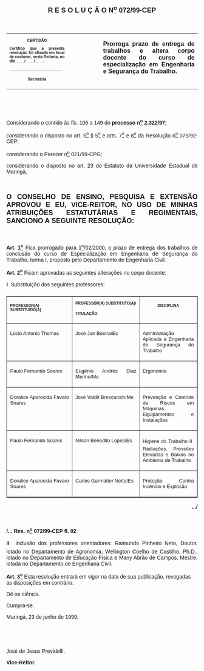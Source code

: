 <BODY>

<B><FONT FACE="Arial" SIZE=4><P ALIGN="CENTER"></P>
<P ALIGN="CENTER">R E S O L U &Ccedil; &Atilde; O  N<U><SUP>o</U></SUP> 072/99-CEP</P>
</B></FONT><FONT FACE="Arial"><P ALIGN="JUSTIFY"></P>
<P ALIGN="JUSTIFY">&nbsp;</P></FONT>
<TABLE CELLSPACING=0 BORDER=0 CELLPADDING=7 WIDTH=621>
<TR><TD WIDTH="32%" VALIGN="TOP">
<B><FONT FACE="Arial" SIZE=1><P ALIGN="CENTER">CERTID&Atilde;O</P>
<P ALIGN="JUSTIFY">   Certifico que a presente resolu&ccedil;&atilde;o foi afixada em local de costume, nesta Reitoria, no dia ____/____/____.</P>
<P ALIGN="JUSTIFY"></P>
<P ALIGN="JUSTIFY">_________________________</P>
<P ALIGN="CENTER">Secret&aacute;ria</B></FONT></TD>
<TD WIDTH="17%" VALIGN="TOP">&nbsp;</TD>
<TD WIDTH="52%" VALIGN="TOP">
<B><FONT FACE="Arial"><P ALIGN="JUSTIFY">Prorroga prazo de entrega de trabalhos e altera corpo docente do curso de especializa&ccedil;&atilde;o em Engenharia e Seguran&ccedil;a do Trabalho.</P>
<P ALIGN="JUSTIFY"></B></FONT></TD>
</TR>
</TABLE>

<FONT FACE="Arial"><P ALIGN="JUSTIFY">&nbsp;</P>
<P ALIGN="JUSTIFY">&nbsp;</P>
<P ALIGN="JUSTIFY">&#9;Considerando o contido &agrave;s fls. 106 a 149 do <B>processo n<U><SUP>o</U></SUP> 2.322/97;</P>
</B><P ALIGN="JUSTIFY">considerando o disposto no art. 5<U><SUP>o</U></SUP> § 5<U><SUP>o</U></SUP> e arts. 7<U><SUP>o</U></SUP> e 8<U><SUP>o</U></SUP> da Resolu&ccedil;&atilde;o n<U><SUP>o</U></SUP> 079/92-CEP;</P>
<P ALIGN="JUSTIFY">&#9;considerando o Parecer n<U><SUP>o</U></SUP> 021/99-CPG;</P>
<P ALIGN="JUSTIFY">&#9;considerando o disposto no art. 23 do Estatuto da Universidade Estadual de Maring&aacute;,</P>
<P ALIGN="JUSTIFY"></P>
<P ALIGN="JUSTIFY">&nbsp;</P>
</FONT><B><FONT FACE="Arial" SIZE=4><P ALIGN="JUSTIFY">O CONSELHO DE ENSINO, PESQUISA E EXTENS&Atilde;O APROVOU E EU, VICE-REITOR, NO USO DE MINHAS ATRIBUI&Ccedil;&Otilde;ES ESTATUT&Aacute;RIAS E REGIMENTAIS, SANCIONO A SEGUINTE RESOLU&Ccedil;&Atilde;O:</P>
</B></FONT><FONT FACE="Arial"><P ALIGN="JUSTIFY"></P>
<P ALIGN="JUSTIFY">&nbsp;</P>
<P ALIGN="JUSTIFY">&#9;<B>Art. 1<U><SUP>o</B></U></SUP> Fica prorrogado para 1<U><SUP>o</U></SUP>/02/2000, o prazo de entrega dos trabalhos de conclus&atilde;o do curso de Especializa&ccedil;&atilde;o em Engenharia de Seguran&ccedil;a do Trabalho, turma I, proposto pelo Departamento de Engenharia Civil.</P>
<P ALIGN="JUSTIFY">&#9;<B>Art. 2<U><SUP>o</B></U></SUP> Ficam aprovadas as seguintes altera&ccedil;&otilde;es no corpo docente:</P>
<B><P ALIGN="JUSTIFY">I </B> Substitui&ccedil;&atilde;o dos seguintes professores:</P>
</FONT><FONT SIZE=2></FONT>
<TABLE BORDER CELLSPACING=1 CELLPADDING=4 WIDTH=617>
<TR><TD WIDTH="34%" VALIGN="TOP">
<B><FONT FACE="Arial" SIZE=1><P ALIGN="JUSTIFY">PROFESSOR(A) SUBSTITU&Iacute;DO(A)</B></FONT></TD>
<TD WIDTH="35%" VALIGN="TOP">
<B><FONT FACE="Arial" SIZE=1><P ALIGN="JUSTIFY"> PROFESSOR(A) SUBSTITUTO(A)/</P>
<P ALIGN="JUSTIFY">              TITULA&Ccedil;&Atilde;O</B></FONT></TD>
<TD WIDTH="30%" VALIGN="TOP">
<B><FONT FACE="Arial" SIZE=1><P ALIGN="CENTER">DISCIPLINA</B></FONT></TD>
</TR>
<TR><TD WIDTH="34%" VALIGN="TOP">
<FONT FACE="Arial" SIZE=2><P ALIGN="JUSTIFY">L&uacute;cio Antonio Thomas</FONT></TD>
<TD WIDTH="35%" VALIGN="TOP">
<FONT FACE="Arial" SIZE=2><P ALIGN="JUSTIFY">Jos&eacute; Jair Boeira/Es</FONT></TD>
<TD WIDTH="30%" VALIGN="TOP">
<FONT FACE="Arial" SIZE=2><P ALIGN="JUSTIFY">Administra&ccedil;&atilde;o Aplicada &agrave; Engenharia de Seguran&ccedil;a do Trabalho</FONT></TD>
</TR>
<TR><TD WIDTH="34%" VALIGN="TOP">
<FONT FACE="Arial" SIZE=2><P ALIGN="JUSTIFY">Paulo Fernando Soares</FONT></TD>
<TD WIDTH="35%" VALIGN="TOP">
<FONT FACE="Arial" SIZE=2><P ALIGN="JUSTIFY">Eug&ecirc;nio Andr&eacute;s Diaz Merino/Me</FONT></TD>
<TD WIDTH="30%" VALIGN="TOP">
<FONT FACE="Arial" SIZE=2><P ALIGN="JUSTIFY">Ergonomia</FONT></TD>
</TR>
<TR><TD WIDTH="34%" VALIGN="TOP">
<FONT FACE="Arial" SIZE=2><P ALIGN="JUSTIFY">Doralice Aparecida Favaro Soares</FONT></TD>
<TD WIDTH="35%" VALIGN="TOP">
<FONT FACE="Arial" SIZE=2><P ALIGN="JUSTIFY">Jos&eacute; Valdir Brescansin/Me</FONT></TD>
<TD WIDTH="30%" VALIGN="TOP">
<FONT FACE="Arial" SIZE=2><P ALIGN="JUSTIFY">Preven&ccedil;&atilde;o e Controle de Riscos em M&aacute;quinas, Equipamentos e Instala&ccedil;&otilde;es</FONT></TD>
</TR>
<TR><TD WIDTH="34%" VALIGN="TOP">
<FONT FACE="Arial" SIZE=2><P ALIGN="JUSTIFY">Paulo Fernando Soares</FONT></TD>
<TD WIDTH="35%" VALIGN="TOP">
<FONT FACE="Arial" SIZE=2><P ALIGN="JUSTIFY">Nilson Benedito Lopes/Es</FONT></TD>
<TD WIDTH="30%" VALIGN="TOP">
<FONT FACE="Arial" SIZE=2><P ALIGN="JUSTIFY">Higiene do Trabalho II  Radia&ccedil;&otilde;es, Press&otilde;es Elevadas e Baixas no Ambiente de Trabalho</FONT></TD>
</TR>
<TR><TD WIDTH="34%" VALIGN="TOP">
<FONT FACE="Arial" SIZE=2><P ALIGN="JUSTIFY">Doralice Aparecida Favaro Soares</FONT></TD>
<TD WIDTH="35%" VALIGN="TOP">
<FONT FACE="Arial" SIZE=2><P ALIGN="JUSTIFY">Carlos Garmatter Netto/Es</FONT></TD>
<TD WIDTH="30%" VALIGN="TOP">
<FONT FACE="Arial" SIZE=2><P ALIGN="JUSTIFY">Prote&ccedil;&atilde;o Contra Inc&ecirc;ndio e Explos&atilde;o</FONT></TD>
</TR>
</TABLE>

<B><FONT FACE="Arial"><P ALIGN="RIGHT">.../</P>

<P>&nbsp;</P>
<P>/... Res. n<U><SUP>o</U></SUP> 072/99-CEP&#9;&#9;&#9;&#9;&#9;&#9;&#9;&#9;         fl. 02</P>
</B><P ALIGN="JUSTIFY"></P>
<B><P ALIGN="JUSTIFY">II </B> inclus&atilde;o dos professores orientadores: Raimundo Pinheiro Neto, Doutor, lotado no Departamento de Agronomia; Wellington Coelho de Castilho, Ph.D., lotado no Departamento de Educa&ccedil;&atilde;o F&iacute;sica e Many Abr&atilde;o de Campos, Mestre, lotada no Departamento de Engenharia Civil.</P>
<DL>
<DT>&#9;<B>Art. 3<U><SUP>o</B></U></SUP> Esta resolu&ccedil;&atilde;o entrar&aacute; em vigor na data de sua publica&ccedil;&atilde;o, revogadas as disposi&ccedil;&otilde;es em contr&aacute;rio.</DT>
</DL>
<P ALIGN="JUSTIFY">&#9;D&ecirc;-se ci&ecirc;ncia.</P>
<P ALIGN="JUSTIFY">&#9;Cumpra-se.</P>
<P ALIGN="JUSTIFY"></P>
<P ALIGN="JUSTIFY">Maring&aacute;, 23 de junho de 1999.</P>
<P ALIGN="JUSTIFY"></P>
<P ALIGN="JUSTIFY">&nbsp;</P>
<P ALIGN="JUSTIFY">&nbsp;</P>
<P ALIGN="JUSTIFY">Jos&eacute; de Jesus Previdelli,</P>
<B><P ALIGN="JUSTIFY">Vice-Reitor.</P>
</B><P ALIGN="JUSTIFY"></P></FONT></BODY>
